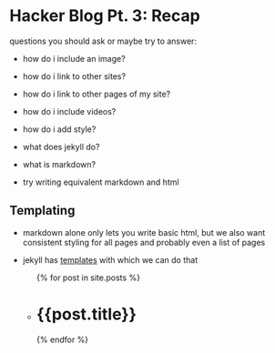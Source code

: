 # Hacker Blog Pt. 3: Recap

questions you should ask or maybe try to answer:

* how do i include an image?
* how do i link to other sites?
* how do i link to other pages of my site?
* how do i include videos?
* how do i add style?

* what does jekyll do?
* what is markdown?
* try writing equivalent markdown and html

## Templating

* markdown alone only lets you write basic html, but we also want
  consistent styling for all pages and probably even a list of pages
* jekyll has [templates][] with which we can do that

    <!doctype html>
    <html>
    <head>
        <title>my awesome blog!</title>
        <meta charset="utf-8" />
    </head>

    <body>
        <ul>
        {% for post in site.posts %}
            <li><h1>{{post.title}}</h1></li>
        {% endfor %}
        </ul>
    </body>
    </html>

[templates]: http://jekyllrb.com/docs/templates/
